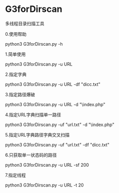 # G3forDirscan
多线程目录扫描工具


0.使用帮助

python3 G3forDirscan.py -h

1.简单使用

python3 G3forDirscan.py -u URL

2.指定字典

python3 G3forDirscan.py -u URL -df "dicc.txt"

3.指定路径爆破

python3 G3forDirscan.py -u URL -d "\index.php"

4.指定URL字典扫描单一路径

python3 G3forDirscan.py -uf "url.txt" -d "\index.php"

5.指定URL字典路径字典交叉扫描

python3 G3forDirscan.py -uf "url.txt" -df "dicc.txt"

6.只获取单一状态码的路径

python3 G3forDirscan.py -u URL -sf 200

7.指定线程

python3 G3forDirscan.py -u URL -t 20
